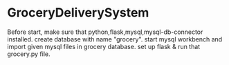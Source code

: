 # GroceryDeliverySystem

Before start, make sure that python,flask,mysql,mysql-db-connector installed.
create database with name "grocery".
start mysql workbench and import given mysql files in grocery database.
set up flask & run that grocery.py file.
